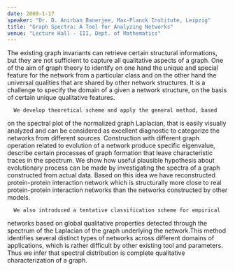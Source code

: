 ```yaml
---
date: 2008-1-17
speaker: "Dr. D. Anirban Banerjee, Max-Planck Institute, Leipzig"
title: "Graph Spectra: A Tool for Analyzing Networks"
venue: "Lecture Hall - III, Dept. of Mathematics"
---
```

The existing graph invariants can retrieve certain structural
informations, but they are not sufficient to capture all qualitative
aspects of a graph. One of the aim of graph theory to identify on one hand
the unique and special feature for the network from a particular class and
on the other hand the universal qualities that are shared by other network
structures. It is a challenge to specify the domain of a given a network
structure, on the basis of certain unique qualitative features.

      We develop theoretical scheme and apply the general method, based
on the spectral plot of the normalized graph Laplacian, that is easily
visually analyzed and can be considered as excellent diagnostic to
categorize the networks from different sources. Construction with
different graph operation related to evolution of a network produce
specific eigenvalue, describe certain processes of graph formation that
leave characteristic traces in the spectrum. We show how useful plausible
hypothesis about evolutionary process can be made by investigating the
spectra of a graph constructed from actual data. Based on this idea we
have reconstructed protein-protein interaction network which is
structurally more close to real protein-protein interaction networks than
the networks constructed by other models.

      We also introduced a tentative classification scheme for empirical
networks based on global qualitative properties detected through the
spectrum of the Laplacian of the graph underlying the network.This method
identifies several distinct types of networks across different domains of
applications, which is rather difficult by other existing tool and
parameters. Thus we infer that spectral distribution is complete
qualitative characterization of a graph.
